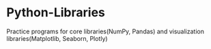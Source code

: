 # Python-Libraries
Practice programs for core libraries(NumPy, Pandas) and visualization libraries(Matplotlib, Seaborn, Plotly)
